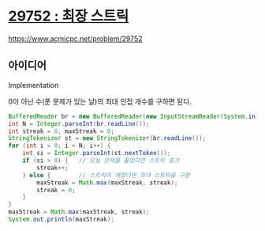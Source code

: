 # [29752 : 최장 스트릭](https://www.acmicpc.net/problem/29752)
https://www.acmicpc.net/problem/29752

## 아이디어
Implementation

0이 아닌 수(푼 문제가 있는 날)의 최대 인접 개수를 구하면 된다.
```java
BufferedReader br = new BufferedReader(new InputStreamReader(System.in));
int N = Integer.parseInt(br.readLine());
int streak = 0, maxStreak = 0;
StringTokenizer st = new StringTokenizer(br.readLine());
for (int i = 0; i < N; i++) {
    int si = Integer.parseInt(st.nextToken());
    if (si > 0) {   // 오늘 문제를 풀었다면 스트릭 증가
        streak++;
    } else {        // 스트릭이 깨졌다면 최대 스트릭을 구함
        maxStreak = Math.max(maxStreak, streak);
        streak = 0;
    }
}
maxStreak = Math.max(maxStreak, streak);
System.out.println(maxStreak);
```